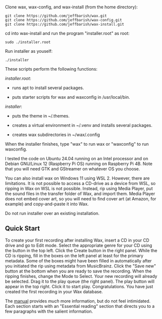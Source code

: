 Clone wax, wax-config, and wax-install (from the home directory):

    git clone https://github.com/jeffbarish/wax.git
    git clone https://github.com/jeffbarish/wax-config.git
    git clone https://github.com/jeffbarish/wax-install.git

cd into wax-install and run the program "installer.root" as root:

    sudo ./installer.root

Run installer as youself:

    ./installer

These scripts perform the following functions:

*installer.root*:

- runs apt to install several packages. 

- puts starter scripts for wax and waxconfig in /usr/local/bin.

*installer*:

- puts the theme in ~/.themes.

- creates a virtual environment in ~/.venv and installs several packages.

- creates wax subdirectories in ~/wax/.config

When the installer finishes, type "wax" to run wax or "waxconfig" to run waxconfig.

I tested the code on Ubuntu 24.04 running on an Intel processor and on Debian GNU/Linux 12 (Raspberry Pi OS) running on Raspberry Pi 4B. Note that you will need GTK and GStreamer on whatever OS you choose.

You can also install wax on Windows 11 using WSL 2. However, there are limitations. It is not possible to access a CD-drive as a device from WSL, so ripping in Wax on WSL is not possible. Instead, rip using Media Player, put the sound files in the transfer folder of Wax, and import them. Media Player does not embed cover art, so you will need to find cover art (at Amazon, for example) and copy-and-paste it into Wax.

Do not run installer over an existing installation.

Quick Start
-----------

To create your first recording after installing Wax, insert a CD in your CD drive and go to Edit mode. Select the appropriate genre for your CD using the button in the top left. Click the Create button in the right panel. While the CD is ripping, fill in the boxes on the left panel at least for the primary metadata. Some of the boxes might have been filled in automatically after you initiated the rip using metadata from MusicBrainz. Click the "Save new" button at the bottom when you are ready to save the recording. When the ripping finishes, change the Mode to Select. Your new recording will already be selected. Drag it to the play queue (the right panel). The play button will appear in the top right. Click it to start play. Congratulations. You have just created the first recording in your Wax database.

The [manual](https://wax-manual.readthedocs.io/en/latest/introduction.html) provides *much* more information, but do not feel intimidated. Each section starts with an "Essential reading" section that directs you to a few paragraphs with the salient information.
